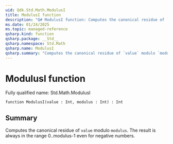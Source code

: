 ```yaml
---
uid: Qdk.Std.Math.ModulusI
title: ModulusI function
description: "Q# ModulusI function: Computes the canonical residue of `value` modulo `modulus`. The result is always in the range 0..modulus-1 even for negative numbers."
ms.date: 01/24/2025
ms.topic: managed-reference
qsharp.kind: function
qsharp.package: __Std__
qsharp.namespace: Std.Math
qsharp.name: ModulusI
qsharp.summary: "Computes the canonical residue of `value` modulo `modulus`. The result is always in the range 0..modulus-1 even for negative numbers."
---
```


# ModulusI function

Fully qualified name: Std.Math.ModulusI

```qsharp
function ModulusI(value : Int, modulus : Int) : Int
```

## Summary
Computes the canonical residue of `value` modulo `modulus`.
The result is always in the range 0..modulus-1 even for negative numbers.
